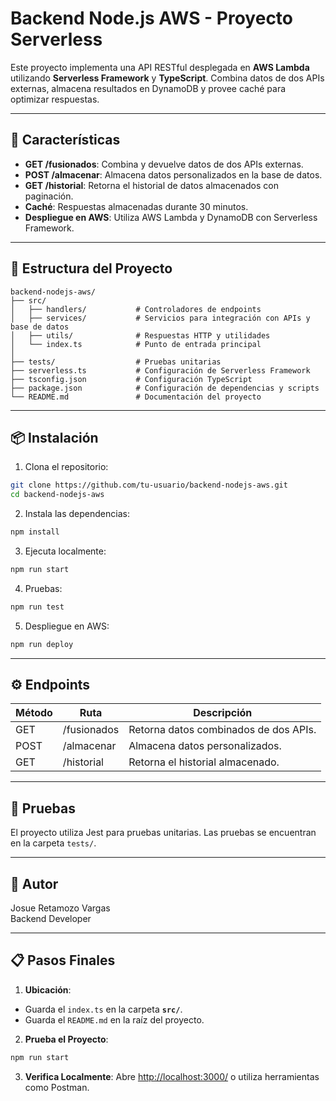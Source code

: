 # Backend Node.js AWS - Proyecto Serverless

Este proyecto implementa una API RESTful desplegada en **AWS Lambda** utilizando **Serverless Framework** y **TypeScript**. Combina datos de dos APIs externas, almacena resultados en DynamoDB y provee caché para optimizar respuestas.

---

## 🚀 Características

- **GET /fusionados**: Combina y devuelve datos de dos APIs externas.
- **POST /almacenar**: Almacena datos personalizados en la base de datos.
- **GET /historial**: Retorna el historial de datos almacenados con paginación.
- **Caché**: Respuestas almacenadas durante 30 minutos.
- **Despliegue en AWS**: Utiliza AWS Lambda y DynamoDB con Serverless Framework.

---

## 📂 Estructura del Proyecto

```plaintext
backend-nodejs-aws/
├── src/
│   ├── handlers/           # Controladores de endpoints
│   ├── services/           # Servicios para integración con APIs y base de datos
│   ├── utils/              # Respuestas HTTP y utilidades
│   └── index.ts            # Punto de entrada principal
│
├── tests/                  # Pruebas unitarias
├── serverless.ts           # Configuración de Serverless Framework
├── tsconfig.json           # Configuración TypeScript
├── package.json            # Configuración de dependencias y scripts
└── README.md               # Documentación del proyecto
```

---

## 📦 Instalación

1. Clona el repositorio:
  ```bash
  git clone https://github.com/tu-usuario/backend-nodejs-aws.git
  cd backend-nodejs-aws
  ```

2. Instala las dependencias:
  ```bash
  npm install
  ```

3. Ejecuta localmente:
  ```bash
  npm run start
  ```

4. Pruebas:
  ```bash
  npm run test
  ```

5. Despliegue en AWS:
  ```bash
  npm run deploy
  ```

---

## ⚙️ Endpoints

| Método | Ruta        | Descripción                              |
|--------|-------------|------------------------------------------|
| GET    | /fusionados | Retorna datos combinados de dos APIs.    |
| POST   | /almacenar  | Almacena datos personalizados.           |
| GET    | /historial  | Retorna el historial almacenado.         |

---

## 🧪 Pruebas

El proyecto utiliza Jest para pruebas unitarias. Las pruebas se encuentran en la carpeta `tests/`.

---

## 📝 Autor

Josue Retamozo Vargas  
Backend Developer

---

## 📋 Pasos Finales

1. **Ubicación**:
  - Guarda el `index.ts` en la carpeta **`src/`**.
  - Guarda el `README.md` en la raíz del proyecto.

2. **Prueba el Proyecto**:
  ```bash
  npm run start
  ```

3. **Verifica Localmente**:
  Abre [http://localhost:3000/](http://localhost:3000/) o utiliza herramientas como Postman.
